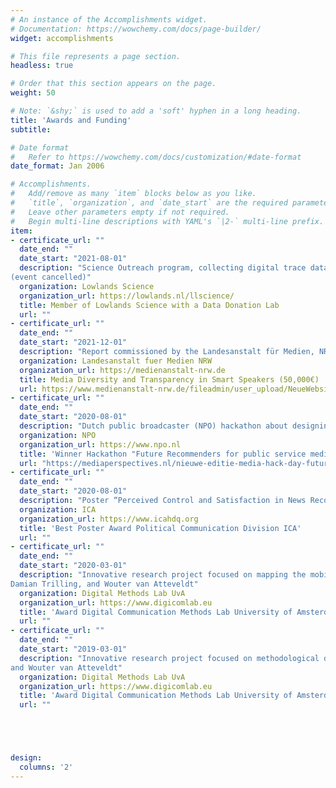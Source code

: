 ```yaml
---
# An instance of the Accomplishments widget.
# Documentation: https://wowchemy.com/docs/page-builder/
widget: accomplishments

# This file represents a page section.
headless: true

# Order that this section appears on the page.
weight: 50

# Note: `&shy;` is used to add a 'soft' hyphen in a long heading.
title: 'Awards and Funding'
subtitle:

# Date format
#   Refer to https://wowchemy.com/docs/customization/#date-format
date_format: Jan 2006

# Accomplishments.
#   Add/remove as many `item` blocks below as you like.
#   `title`, `organization`, and `date_start` are the required parameters.
#   Leave other parameters empty if not required.
#   Begin multi-line descriptions with YAML's `|2-` multi-line prefix.
item:
- certificate_url: ""
  date_end: ""
  date_start: "2021-08-01"
  description: "Science Outreach program, collecting digital trace data with the “DataDonationLab” during the Lowlands festival
(event cancelled)"
  organization: Lowlands Science
  organization_url: https://lowlands.nl/llscience/
  title: Member of Lowlands Science with a Data Donation Lab
  url: ""
- certificate_url: ""
  date_end: ""
  date_start: "2021-12-01"
  description: "Report commissioned by the Landesanstalt für Medien, NRW. Cooperation with TU Dresden (member of the research team)"
  organization: Landesanstalt fuer Medien NRW
  organization_url: https://medienanstalt-nrw.de
  title: Media Diversity and Transparency in Smart Speakers (50,000€)
  url: https://www.medienanstalt-nrw.de/fileadmin/user_upload/NeueWebsite_0120/Themen/Radio/LFMNRW_Whitepaper_Sprachassistenten_final.pdf
- certificate_url: ""
  date_end: ""
  date_start: "2020-08-01"
  description: "Dutch public broadcaster (NPO) hackathon about designing a diversity-aware recommender system"
  organization: NPO
  organization_url: https://www.npo.nl
  title: 'Winner Hackathon "Future Recommenders for public service media (3000€)'
  url: "https://mediaperspectives.nl/nieuwe-editie-media-hack-day-future-recommenders-for-public-media/"
- certificate_url: ""
  date_end: ""
  date_start: "2020-08-01"
  description: "Poster “Perceived Control and Satisfaction in News Recommender Systems” with Judith Moeller, Damian Trilling, Wouter van Atteveldt and Natali Helberger"
  organization: ICA
  organization_url: https://www.icahdq.org
  title: 'Best Poster Award Political Communication Division ICA'
  url: ""
- certificate_url: ""
  date_end: ""
  date_start: "2020-03-01"
  description: "Innovative research project focused on mapping the mobile news diet in a mobile lab, together with Judith Moeller,
Damian Trilling, and Wouter van Atteveldt"
  organization: Digital Methods Lab UvA
  organization_url: https://www.digicomlab.eu
  title: 'Award Digital Communication Methods Lab University of Amsterdam (5,000€)'
  url: ""
- certificate_url: ""
  date_end: ""
  date_start: "2019-03-01"
  description: "Innovative research project focused on methodological development, together with Judith Moeller, Damian Trilling,
and Wouter van Atteveldt"
  organization: Digital Methods Lab UvA
  organization_url: https://www.digicomlab.eu
  title: 'Award Digital Communication Methods Lab University of Amsterdam (4,000€)'
  url: ""





design:
  columns: '2' 
---
```

